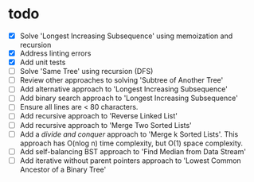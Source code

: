 # todo

- [x] Solve 'Longest Increasing Subsequence' using memoization and recursion
- [x] Address linting errors
- [x] Add unit tests
- [ ] Solve 'Same Tree' using recursion (DFS)
- [ ] Review other approaches to solving 'Subtree of Another Tree'
- [ ] Add alternative approach to 'Longest Increasing Subsequence'
- [ ] Add binary search approach to 'Longest Increasing Subsequence'
- [ ] Ensure all lines are &lt; 80 characters.
- [ ] Add recursive approach to 'Reverse Linked List'
- [ ] Add recursive approach to 'Merge Two Sorted Lists'
- [ ] Add a *divide and conquer* approach to 'Merge k Sorted Lists'. This approach has O(nlog n) time complexity, but O(1) space complexity.
- [ ] Add self-balancing BST approach to 'Find Median from Data Stream'
- [ ] Add iterative without parent pointers approach to 'Lowest Common Ancestor of a Binary Tree'
